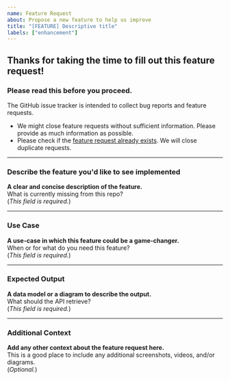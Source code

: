 ```yaml
---
name: Feature Request
about: Propose a new feature to help us improve
title: "[FEATURE] Descriptive title"
labels: ["enhancement"]
---
```


## Thanks for taking the time to fill out this feature request!

### Please read this before you proceed.
The GitHub issue tracker is intended to collect bug reports and feature requests.

- We might close feature requests without sufficient information. Please provide as much information as possible.
- Please check if the [feature request already exists](https://github.com/Spark-Data-Team/nanga-ad-library/labels/enhancement). We will close duplicate requests.

---

### Describe the feature you'd like to see implemented
**A clear and concise description of the feature.**  
What is currently missing from this repo?  
(*This field is required.*)

---

### Use Case
**A use-case in which this feature could be a game-changer.**  
When or for what do you need this feature?  
(*This field is required.*)

---

### Expected Output
**A data model or a diagram to describe the output.**  
What should the API retrieve?  
(*This field is required.*)

---

### Additional Context
**Add any other context about the feature request here.**  
This is a good place to include any additional screenshots, videos, and/or diagrams.  
(*Optional.*)
